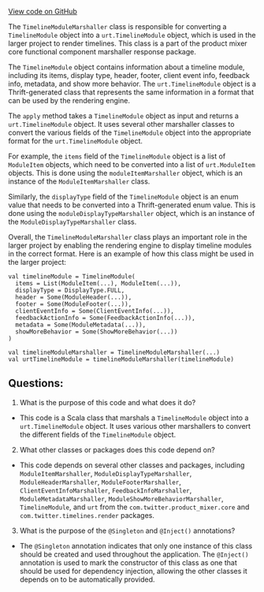 [View code on GitHub](https://github.com/misbahsy/the-algorithm/product-mixer/core/src/main/scala/com/twitter/product_mixer/core/functional_component/marshaller/response/urt/TimelineModuleMarshaller.scala)

The `TimelineModuleMarshaller` class is responsible for converting a `TimelineModule` object into a `urt.TimelineModule` object, which is used in the larger project to render timelines. This class is a part of the product mixer core functional component marshaller response package.

The `TimelineModule` object contains information about a timeline module, including its items, display type, header, footer, client event info, feedback info, metadata, and show more behavior. The `urt.TimelineModule` object is a Thrift-generated class that represents the same information in a format that can be used by the rendering engine.

The `apply` method takes a `TimelineModule` object as input and returns a `urt.TimelineModule` object. It uses several other marshaller classes to convert the various fields of the `TimelineModule` object into the appropriate format for the `urt.TimelineModule` object.

For example, the `items` field of the `TimelineModule` object is a list of `ModuleItem` objects, which need to be converted into a list of `urt.ModuleItem` objects. This is done using the `moduleItemMarshaller` object, which is an instance of the `ModuleItemMarshaller` class.

Similarly, the `displayType` field of the `TimelineModule` object is an enum value that needs to be converted into a Thrift-generated enum value. This is done using the `moduleDisplayTypeMarshaller` object, which is an instance of the `ModuleDisplayTypeMarshaller` class.

Overall, the `TimelineModuleMarshaller` class plays an important role in the larger project by enabling the rendering engine to display timeline modules in the correct format. Here is an example of how this class might be used in the larger project:

```
val timelineModule = TimelineModule(
  items = List(ModuleItem(...), ModuleItem(...)),
  displayType = DisplayType.FULL,
  header = Some(ModuleHeader(...)),
  footer = Some(ModuleFooter(...)),
  clientEventInfo = Some(ClientEventInfo(...)),
  feedbackActionInfo = Some(FeedbackActionInfo(...)),
  metadata = Some(ModuleMetadata(...)),
  showMoreBehavior = Some(ShowMoreBehavior(...))
)

val timelineModuleMarshaller = TimelineModuleMarshaller(...)
val urtTimelineModule = timelineModuleMarshaller(timelineModule)
```
## Questions: 
 1. What is the purpose of this code and what does it do?
- This code is a Scala class that marshals a `TimelineModule` object into a `urt.TimelineModule` object. It uses various other marshallers to convert the different fields of the `TimelineModule` object.

2. What other classes or packages does this code depend on?
- This code depends on several other classes and packages, including `ModuleItemMarshaller`, `ModuleDisplayTypeMarshaller`, `ModuleHeaderMarshaller`, `ModuleFooterMarshaller`, `ClientEventInfoMarshaller`, `FeedbackInfoMarshaller`, `ModuleMetadataMarshaller`, `ModuleShowMoreBehaviorMarshaller`, `TimelineModule`, and `urt` from the `com.twitter.product_mixer.core` and `com.twitter.timelines.render` packages.

3. What is the purpose of the `@Singleton` and `@Inject()` annotations?
- The `@Singleton` annotation indicates that only one instance of this class should be created and used throughout the application. The `@Inject()` annotation is used to mark the constructor of this class as one that should be used for dependency injection, allowing the other classes it depends on to be automatically provided.